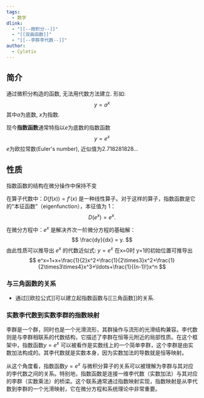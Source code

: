 ```yaml
---
tags:
  - 数学
dlink:
  - "[[--微积分--]]"
  - "[[双曲函数]]"
  - "[[--李群李代数--]]"
author:
  - Cyletix
---
```

## 简介
通过微积分构造的函数, 无法用代数方法建立. 形如: $$y=a^x$$其中$a$为底数, $x$为指数. 

现今**指数函数**通常特指以$e$为底数的指数函数
$$y=e^x$$$e$为欧拉常数(Euler's number), 近似值为2.718281828... 

## 性质
指数函数的结构在微分操作中保持不变

在算子代数中：$D(f(x)) = f'(x)$ 是一种线性算子。对于这样的算子，指数函数是它的“本征函数”（eigenfunction），本征值为 $1$：
$$
D(e^x) = e^x.
$$

在微分方程中：$e^x$ 是解决齐次一阶微分方程的基础解：
$$
\frac{dy}{dx} = y.
$$
由此性质可以推导出 $e^x$ 的代数近似式: 
$y=e^x$ 在x=0时 y=1的初始位置可推导出
$$
e^x=1+x+\frac{1}{2}x^2+\frac{1}{2\times3}x^2+\frac{1}{2\times3\times4}x^3+\ldots+\frac{1}{(n-1)!}x^n
$$

### 与三角函数的关系
- 通过[[欧拉公式]]可以建立起指数函数与[[三角函数]]的关系.

### 实数李代数到实数李群的指数映射

李群是一个群，同时也是一个光滑流形，其群操作与流形的光滑结构兼容。李代数则是与李群相联系的代数结构，它描述了李群在恒等元附近的局部性质。在这个框架中，指数函数$y=e^x$ 可以被看作是实数线上的一个简单李群，这个李群是由实数加法构成的。其李代数就是实数本身，因为实数加法的导数就是恒等映射。

从这个角度看，指数函数$y=e^x$ 与微积分算子的关系可以被理解为李群与其对应的李代数之间的关系。特别地，指数函数是连接一维李代数（实数加法）与其对应的李群（实数乘法）的桥梁。这个联系通常通过指数映射实现，指数映射是从李代数到李群的一个光滑映射，它在微分方程和系统理论中非常重要。





